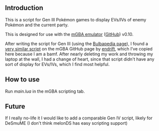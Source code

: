 ## Introduction
This is a script for Gen III Pokémon games to display EVs/IVs of enemy Pokémon and the current party.

This is designed for use with the [mGBA emulator](https://mgba.io/) ([GitHub](https://github.com/mgba-emu/mgba)) v0.10.

After writing the script for Gen III (using the [Bulbapedia page](https://bulbapedia.bulbagarden.net/wiki/Pok%C3%A9mon_data_structure_(Generation_III))), I found a [very similar script](https://github.com/mgba-emu/mgba/blob/master/res/scripts/pokemon.lua) on the mGBA GitHub page by [endrift](https://github.com/endrift), which I've copied here because I am a bamf. After nearly deleting my work and throwing my laptop at the wall, I had a change of heart, since that script didn't have any sort of display for EVs/IVs, which I find most helpful.

## How to use
Run *main.lua* in the mGBA scripting tab.

## Future
If I really no-life it I would like to add a comparable Gen IV script, likely for DeSmuME (I don't think melonDS has easy scripting support)